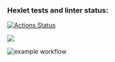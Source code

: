 ### Hexlet tests and linter status:
[![Actions Status](https://github.com/vavdeeva/java-project-lvl1/workflows/hexlet-check/badge.svg)](https://github.com/vavdeeva/java-project-lvl1/actions)

<a href="https://codeclimate.com/github/codeclimate/codeclimate/maintainability"><img src="https://api.codeclimate.com/v1/badges/a99a88d28ad37a79dbf6/maintainability" /></a>

![example workflow](https://github.com/vavdeeva/java-project-lvl1/actions/workflows/main.yml/badge.svg)
